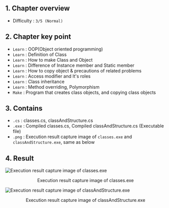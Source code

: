 ## 1. Chapter overview
- Difficulty : `3/5 (Normal)`

## 2. Chapter key point
- `Learn` : OOP(Object oriented programming)
- `Learn` : Definition of Class
- `Learn` : How to make Class and Object
- `Learn` : Difference of Instance member and Static member
- `Learn` : How to copy object & precautions of related problems
- `Learn` : Access modifier and It's roles
- `Learn` : Class inheritance
- `Learn` : Method overriding, Polymorphism
- `Make` : Program that creates class objects, and copying class objects 

## 3. Contains
- `.cs` : classes.cs, classAndStructure.cs
- `.exe` : Compiled classes.cs, Compiled classAndStructure.cs (Executable file)
- `.png` : Execution result capture image of `classes.exe` and `classAndStructure.exe`, same as below

## 4. Result
![Execution result capture image of classes.exe]()
<p align="center">Execution result capture image of classes.exe</p>

![Execution result capture image of classAndStructure.exe]()
<p align="center">Execution result capture image of classAndStructure.exe</p>
